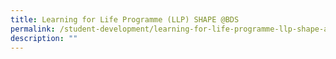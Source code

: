 ```yaml
---
title: Learning for Life Programme (LLP) SHAPE @BDS
permalink: /student-development/learning-for-life-programme-llp-shape-at-bds
description: ""
---
```

